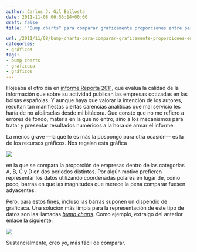 ```yaml
---
author: Carlos J. Gil Bellosta
date: 2011-11-08 06:56:14+00:00
draft: false
title: '"Bump charts" para comparar gráficamente proporciones entre periodos'

url: /2011/11/08/bump-charts-para-comparar-graficamente-proporciones-entre-periodos/
categories:
- gráficos
tags:
- bump charts
- graficaca
- gráficos
---
```


Hojeaba el otro día en [informe Reporta 2011](http://informereporta.es/), que evalúa la calidad de la información que sobre su actividad publican las empresas cotizadas en las bolsas españolas. Y aunque haya que valorar la intención de los autores, resultan tan manifiestas ciertas carencias analíticas que mal servicio les haría de no afeárselas desde mi bitácora. Que conste que no me refiero a errores de fondo, materia en la que no entro, sino a los mecanismos para tratar y presentar resultados numéricos a la hora de armar el informe.

La menos grave —la que lo es más la pospongo para otra ocasión— es la de los recursos gráficos. Nos regalan esta gráfica

[![](/wp-uploads/2011/11/comparacion_grupos_dos_periodos.png#center)
](/wp-uploads/2011/11/comparacion_grupos_dos_periodos.png#center)

en la que se compara la proporción de empresas dentro de las categorías A, B, C y D en dos periodos distintos. Por algún motivo prefieren representar los datos utilizando coordenadas polares en lugar de, como poco, barras en que las magnitudes que merece la pena comparar fuesen adyacentes.

Pero, para estos fines, incluso las barras suponen un dispendio de graficaca. Una solución más limpia para la representación de este tipo de datos son las llamadas _[bump charts](http://processtrends.com/toc_bumps_charts.htm)_. Como ejemplo, extraigo del anterior enlace la siguiente:


[![](/wp-uploads/2011/11/bump_chart.png#center)
](/wp-uploads/2011/11/bump_chart.png#center)



Sustancialmente, creo yo, más fácil de comparar.
